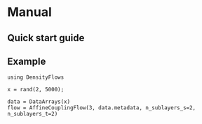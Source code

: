 # Manual

## Quick start guide



## Example

```@repl
using DensityFlows

x = rand(2, 5000);

data = DataArrays(x)
flow = AffineCouplingFlow(3, data.metadata, n_sublayers_s=2, n_sublayers_t=2)
```

